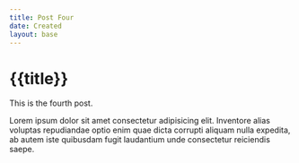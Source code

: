 ```yaml
---
title: Post Four
date: Created
layout: base
---
```


# {{title}}

This is the fourth post.

Lorem ipsum dolor sit amet consectetur adipisicing elit. Inventore alias voluptas repudiandae optio enim quae dicta corrupti aliquam nulla expedita, ab autem iste quibusdam fugit laudantium unde consectetur reiciendis saepe.